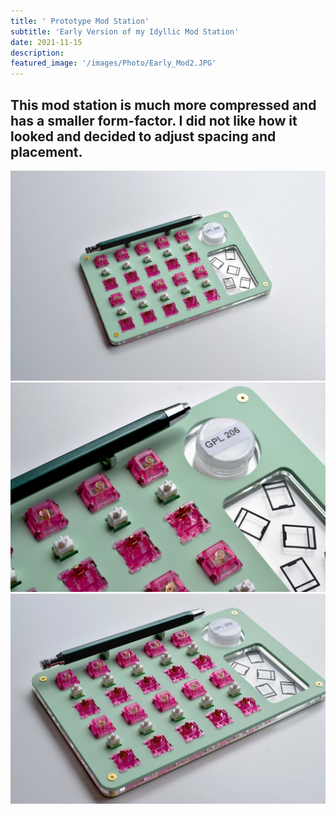 ```yaml
---
title: ' Prototype Mod Station'
subtitle: 'Early Version of my Idyllic Mod Station'
date: 2021-11-15
description: 
featured_image: '/images/Photo/Early_Mod2.JPG'
---
```

This mod station is much more compressed and has a smaller form-factor. I did not like how it looked and decided to adjust spacing and placement. 
---


<div class="gallery" data-columns="1">
    <img src="/images/Photo/Early_Mod2.JPG">
</div>

<div class="gallery" data-columns="2">
    <img src="/images/Photo/Early_Mod1.JPG">
    <img src="/images/Photo/Early_Mod.JPG">
</div>

